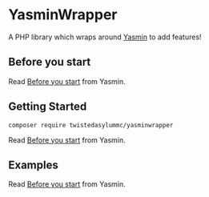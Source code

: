 # YasminWrapper
A PHP library which wraps around [Yasmin](https://github.com/CharlotteDunois/Yasmin) to add features!

## Before you start
Read [Before you start](https://github.com/CharlotteDunois/Yasmin#before-you-start) from Yasmin.

## Getting Started
```
composer require twistedasylummc/yasminwrapper
```
Read [Before you start](https://github.com/CharlotteDunois/Yasmin#getting-started) from Yasmin.

## Examples
Read [Before you start](https://github.com/CharlotteDunois/Yasmin#examples) from Yasmin.